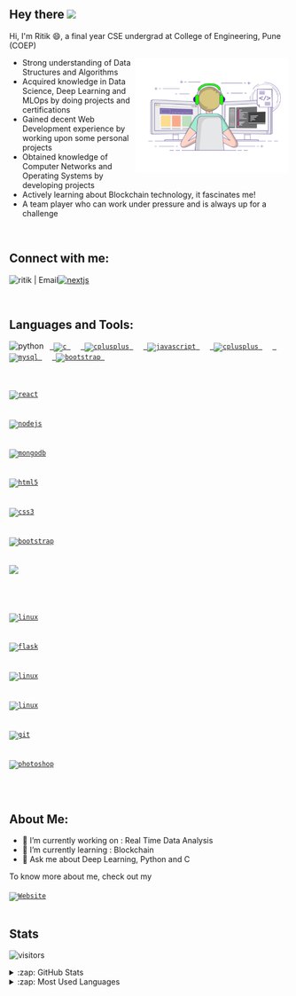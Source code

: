 <h2>Hey there <img src="https://raw.githubusercontent.com/MartinHeinz/MartinHeinz/master/wave.gif" width=30px></h2>

<!--
**ritiknaik/ritiknaik** is a ✨ _special_ ✨ repository because its `README.md` (this file) appears on your GitHub profile.

Here are some ideas to get you started:

- 🔭 I’m currently working on ...
- 🌱 I’m currently learning ...
- 👯 I’m looking to collaborate on ...
- 🤔 I’m looking for help with ...
- 💬 Ask me about ...
- 📫 How to reach me: ...
- 😄 Pronouns: ...
- ⚡ Fun fact: ...
-->
Hi, I'm Ritik 😄, a final year CSE undergrad at College of Engineering, Pune (COEP)


<img src="https://github.com/TanmayNikam/TanmayNikam/blob/main/images/dev3.gif" align ="right" width="55%">
<ul align="left">
    <li>Strong understanding of Data Structures and Algorithms</li> 
    <li>Acquired knowledge in Data Science, Deep Learning and MLOps by doing projects and certifications </li> 
    <li>Gained decent Web Development experience by working upon some personal projects</li>
    <li>Obtained knowledge of Computer Networks and Operating Systems by developing projects</li>
    <li>Actively learning about Blockchain technology, it fascinates me!</li>
    <li>A team player who can work under pressure and is always up for a challenge</li>
</ul> 

<br>

## Connect with me:
<p align="left" > 
<a href="https://www.linkedin.com/in/ritik-naik-a207551b2/" target="_blank" rel="noreferrer"  > <img src="https://img.shields.io/badge/LinkedIn-0077B5?style=for-the-badge&logo=linkedin&logoColor=white" alt="nextjs" height="30" style="margin-right: 200px;"/> </a>
<a target="_blank" href="mailto:ritiknaik23@gmail.com"><img align="left" alt="ritik | Email"  height="30" src="https://img.shields.io/badge/-Gmail-D14836?style=for-the-badge&logo=Gmail&logoColor=white" /></a>
</p>
</br>

## Languages and Tools: ##  

<p align="left>
<code> <a href="https://www.python.org" target="_blank" rel="noreferrer" > <img src="https://img.shields.io/badge/Python-FFD43B?style=for-the-badge&logo=python&logoColor=blue" alt="python"  /> </a> </code>
<code> <a href="https://www.cprogramming.com/" target="_blank" rel="noreferrer" > <img src="https://img.shields.io/badge/C-00599C?style=for-the-badge&logo=c&logoColor=white" alt="c" /> </a> </code> 
<code> <a href="https://www.w3schools.com/cpp/" target="_blank" rel="noreferrer" > <img src="https://img.shields.io/badge/C%2B%2B-4C038C?style=for-the-badge&logo=c%2B%2B&logoColor=white" alt="cplusplus" /> </a> </code>
<code> <a href="https://developer.mozilla.org/en-US/docs/Web/JavaScript" target="_blank" rel="noreferrer" > <img src="https://img.shields.io/badge/JavaScript-00146E?style=for-the-badge&logo=javascript" alt="javascript" /> </a> </code>
<code> <a href="https://soliditylang.org/" target="_blank" rel="noreferrer" > <img src="https://img.shields.io/badge/Solidity-e6e6e6?style=for-the-badge&logo=solidity&logoColor=black" alt="cplusplus" /> </a> </code>
<code> <a href="https://www.mysql.com/" target="_blank" rel="noreferrer" > <img src="https://img.shields.io/badge/MySQL-005C84?style=for-the-badge&logo=mysql&logoColor=white" alt="mysql" /> </a> </code>
<code> <a href="https://getbootstrap.com" target="_blank" rel="noreferrer" > <img src="https://img.shields.io/badge/conda-342B029.svg?&style=for-the-badge&logo=anaconda&logoColor=white" alt="bootstrap" /> </a> </code>

<code> <a href="https://reactjs.org/" target="_blank" rel="noreferrer" > <img src="https://img.shields.io/badge/React-20232A?style=for-the-badge&logo=react&logoColor=61DAFB" alt="react" /> </a> </code> 
<code> <a href="https://nodejs.org" target="_blank" rel="noreferrer" > <img src="https://img.shields.io/badge/Node.js-339933?style=for-the-badge&logo=nodedotjs&logoColor=white" alt="nodejs" /> </a> </code>
<code> <a href="https://www.mongodb.com/" target="_blank" rel="noreferrer" > <img src="https://img.shields.io/badge/MongoDB-3ECC06?style=for-the-badge&logo=mongodb&logoColor=black" alt="mongodb" /> </a> </code> 
<code> <a href="https://www.w3.org/html/" target="_blank" rel="noreferrer" > <img src="https://img.shields.io/badge/HTML5-E34F26?style=for-the-badge&logo=html5&logoColor=white" alt="html5"/> </a> </code>
<code> <a href="https://www.w3schools.com/css/" target="_blank" rel="noreferrer" > <img src="https://img.shields.io/badge/CSS3-1572B6?style=for-the-badge&logo=css3&logoColor=white" alt="css3" /> </a> </code>
<code> <a href="https://getbootstrap.com" target="_blank" rel="noreferrer" > <img src="https://img.shields.io/badge/Bootstrap-563D7C?style=for-the-badge&logo=bootstrap&logoColor=white" alt="bootstrap" /> </a> </code>
<code> <a href="https://www.qt.io/" target="_blank" rel="noreferrer" > <img src="https://img.shields.io/badge/Qt-41CD52?style=for-the-badge&logo=qt&logoColor=white" /> </a> </code>

<code> <a href="https://www.tensorflow.org/" target="_blank" rel="noreferrer" > <img src="https://img.shields.io/badge/TensorFlow-FF6F00?style=for-the-badge&logo=TensorFlow&logoColor=white" alt="linux" /> </a> </code> 
<code> <a href="https://flask.palletsprojects.com/en/2.1.x/" target="_blank" rel="noreferrer" > <img src="https://img.shields.io/badge/Flask-000000?style=for-the-badge&logo=flask&logoColor=white" alt="flask"/> </a> </code>
<code> <a href="https://cloud.google.com" target="_blank" rel="noreferrer" > <img src="https://img.shields.io/badge/Google_Cloud-4285F4?style=for-the-badge&logo=google-cloud&logoColor=yellow" alt="linux" height="30"/> </a> </code>
<code> <a href="https://www.linux.org/" target="_blank" rel="noreferrer" > <img src="https://img.shields.io/badge/Linux-FCC624?style=for-the-badge&logo=linux&logoColor=black" alt="linux" /> </a> </code>
<code> <a href="https://git-scm.com/" target="_blank" rel="noreferrer" > <img src="https://img.shields.io/badge/GIT-E44C30?style=for-the-badge&logo=git&logoColor=white" alt="git" /> </a> </code> 
<code> <a href="https://www.adobe.com/in/products/photoshop.html" target="_blank" rel="noreferrer" > <img src="https://img.shields.io/badge/Photoshop-31A8FF?style=for-the-badge&logo=Adobe%20Photoshop&logoColor=black" alt="photoshop" /> </a> </code>

<!-- <code> <a href="https://expressjs.com" target="_blank" rel="noreferrer" > <img src="https://img.shields.io/badge/Express.js-000000?style=for-the-badge&logo=express&logoColor=white" alt="express" /> </a> </code> -->
<!-- <code> <a href="https://pandas.pydata.org/" target="_blank" rel="noreferrer" > <img src="https://img.shields.io/badge/Pandas-2C2D72?style=for-the-badge&logo=pandas&logoColor=white" alt="pandas" /> </a> </code> -->
</p>
   
</br>

## About Me:
- 🔭 I’m currently working on : Real Time Data Analysis
- 🌱 I’m currently learning : Blockchain
- 💬 Ask me about Deep Learning, Python and C

To know more about me, check out my 
<code> <a href="https://illustrious-ritiknaik-portfolio.netlify.app/" target="_blank" rel="noreferrer" > <img src="https://img.shields.io/badge/website-150469?style=plastic" alt="Website" height="20"/> </a> </code>


## Stats

![visitors](https://visitor-badge.laobi.icu/badge?page_id=ritiknaik.ritiknaik)
<!-- ![Anurag's GitHub stats](https://github-readme-stats.vercel.app/api?username=anuraghazra&show_icons=true&theme=radical) -->
<details>
  <summary>:zap: GitHub Stats</summary>

  <img align="left" alt="Ritik's GitHub Stats" src="https://github-readme-stats.vercel.app/api?username=ritiknaik&show_icons=true&theme=radical" />

</details>

<details>
  <summary>:zap: Most Used Languages</summary>

<img align="left" alt="Ritik's GitHub Top Languages" src="https://github-readme-stats.vercel.app/api/top-langs/?username=ritiknaik&layout=compact&theme=radical" />

</details>


    

